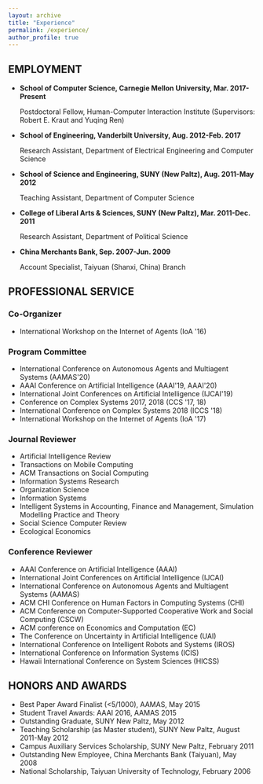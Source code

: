 ```yaml
---
layout: archive
title: "Experience"
permalink: /experience/
author_profile: true
---
```


## EMPLOYMENT
* **School of Computer Science, Carnegie Mellon University, Mar. 2017-Present**

  Postdoctoral Fellow, Human-Computer Interaction Institute (Supervisors: Robert E. Kraut and Yuqing Ren)

* **School of Engineering, Vanderbilt University, Aug. 2012-Feb. 2017**

  Research Assistant, Department of Electrical Engineering and Computer Science

* **School of Science and Engineering, SUNY (New Paltz), Aug. 2011-May 2012**

  Teaching Assistant, Department of Computer Science    

* **College of Liberal Arts & Sciences, SUNY (New Paltz), Mar. 2011-Dec. 2011**

  Research Assistant, Department of Political Science    

* **China Merchants Bank, Sep. 2007-Jun. 2009**

  Account Specialist, Taiyuan (Shanxi, China) Branch    


## PROFESSIONAL SERVICE
### Co-Organizer
* International Workshop on the Internet of Agents (IoA '16)

### Program Committee
* International Conference on Autonomous Agents and Multiagent Systems (AAMAS'20)
* AAAI Conference on Artificial Intelligence (AAAI'19, AAAI'20)
* International Joint Conferences on Artificial Intelligence (IJCAI'19)
* Conference on Complex Systems 2017, 2018 (CCS '17, 18)
* International Conference on Complex Systems 2018 (ICCS '18)
* International Workshop on the Internet of Agents (IoA '17)

### Journal Reviewer
* Artificial Intelligence Review
* Transactions on Mobile Computing
* ACM Transactions on Social Computing
* Information Systems Research
* Organization Science
* Information Systems
* Intelligent Systems in Accounting, Finance and Management, Simulation Modelling Practice and Theory
* Social Science Computer Review
* Ecological Economics

### Conference Reviewer    
* AAAI Conference on Artificial Intelligence (AAAI)
* International Joint Conferences on Artificial Intelligence (IJCAI)
* International Conference on Autonomous Agents and Multiagent Systems (AAMAS)
* ACM CHI Conference on Human Factors in Computing Systems (CHI)
* ACM Conference on Computer-Supported Cooperative Work and Social Computing (CSCW)
* ACM conference on Economics and Computation (EC)
* The Conference on Uncertainty in Artificial Intelligence (UAI)
* International Conference on Intelligent Robots and Systems (IROS)
* International Conference on Information Systems (ICIS)                   
* Hawaii International Conference on System Sciences (HICSS)

## HONORS AND AWARDS
* Best Paper Award Finalist (<5/1000), AAMAS, May 2015
* Student Travel Awards: AAAI 2016, AAMAS 2015
* Outstanding Graduate, SUNY New Paltz, May 2012
* Teaching Scholarship (as Master student), SUNY New Paltz, August 2011-May 2012
* Campus Auxiliary Services Scholarship, SUNY New Paltz, February 2011
* Outstanding New Employee, China Merchants Bank (Taiyuan), May 2008
* National Scholarship, Taiyuan University of Technology, February 2006



